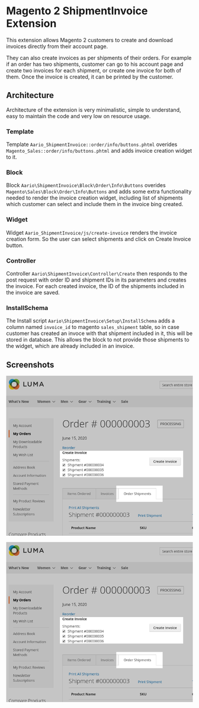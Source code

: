 # Magento 2 ShipmentInvoice Extension

This extension allows Magento 2 customers to create and download invoices directly from their account page.

They can also create invoices as per shipments of their orders. For example if an order has two shipments, customer can go to his account page and create two invoices for each shipment, or create one invoice for both of them. Once the invoice is created, it can be printed by the customer.

## Architecture

Architecture of the extension is very minimalistic, simple to understand, easy to maintain the code and very low on resource usage.

### Template

Template `Aario_ShipmentInvoice::order/info/buttons.phtml` overides `Magento_Sales::order/info/buttons.phtml` and adds invoice creation widget to it.

### Block

Block `Aario\ShipmentInvoice\Block\Order\Info\Buttons` overides `Magento\Sales\Block\Order\Info\Buttons` and adds some extra functionality needed to render the invoice creation widget, including list of shipments which customer can select and include them in the invoice bing created.

### Widget
Widget `Aario_ShipmentInvoice/js/create-invoice` renders the invoice creation form. So the user can select shipments and click on Create Invoice button.

### Controller

Controller `Aario\ShipmentInvoice\Controller\Create` then responds to the post request with order ID and shipment IDs in its parameters and creates the invoice. For each created invoice, the ID of the shipments included in the invoice are saved.

### InstallSchema

The Install script `Aario\ShipmentInvoice\Setup\InstallSchema` adds a column named `invoice_id` to magento `sales_shipment` table, so in case customer has created an invoce with that shipment included in it, this will be stored in database. This allows the block to not provide those shipments to the widget, which are already included in an invoice.

## Screenshots

![Screenshot of create invoice dropdown menu](/docs/screenshot-1.png?raw=true "Customers can create invoices after shipments are created by the shop owner")

![Screenshot of created invoice](/docs/screenshot-1.png?raw=true "Customers can then view and print created invoice")
